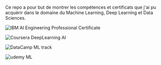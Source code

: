 Ce repo a pour but de montrer les compétences et certificats que j'ai pu acquérir dans le domaine du Machine Learning, Deep Learning et Data Sciences.

![IBM AI Engineering Professional Certificate](https://user-images.githubusercontent.com/56273505/145634307-e37c9765-98fb-43cc-9f3a-ccbeaf5d7f52.JPG)

![Coursera DeepLearning AI](https://user-images.githubusercontent.com/56273505/145634301-c2a3075f-cb80-4dcd-8b9c-d3b0b0022126.JPG)

![DataCamp ML track](https://user-images.githubusercontent.com/56273505/145634305-2fbf9d0c-fae0-424c-9a12-ab6eca8c0146.JPG)

![udemy ML](https://user-images.githubusercontent.com/56273505/145633733-ea93216b-4436-492a-9495-1ed258e901c9.jpg)



